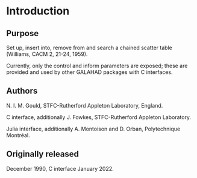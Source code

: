 # Introduction

## Purpose

Set up, insert into, remove from and search a chained scatter table
(Williams, CACM 2, 21-24, 1959).

Currently, only the control and inform parameters are exposed;
these are provided and used by other GALAHAD packages with C interfaces.

## Authors

N. I. M. Gould, STFC-Rutherford Appleton Laboratory,
England.

C interface, additionally J. Fowkes, STFC-Rutherford Appleton Laboratory.

Julia interface, additionally A. Montoison and D. Orban, Polytechnique Montréal.

## Originally released

December 1990, C interface January 2022.

